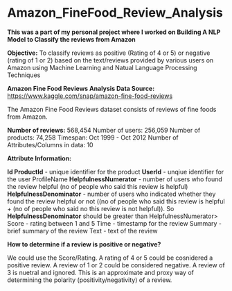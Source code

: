 # Amazon_FineFood_Review_Analysis

**This was a part of my personal project where I worked on Building A NLP Model to Classify the reviews from Amazon**

**Objective:** To classify reviews as positive (Rating of 4 or 5) or negative (rating of 1 or 2) based on the text/reviews provided by various users on Amazon using Machine Learning and Natual Language Processing Techniques

**Amazon Fine Food Reviews Analysis Data Source:** https://www.kaggle.com/snap/amazon-fine-food-reviews

The Amazon Fine Food Reviews dataset consists of reviews of fine foods from Amazon.

**Number of reviews:** 568,454 Number of users: 256,059 Number of products: 74,258 Timespan: Oct 1999 - Oct 2012 Number of Attributes/Columns in data: 10

**Attribute Information:**

**Id ProductId** - unique identifier for the product 
**UserId** - unqiue identifier for the user ProfileName 
**HelpfulnessNumerator** - number of users who found the review helpful (no of people who said this review is helpful) 
**HelpfulnessDenominator** - number of users who indicated whether they found the review helpful or not ((no of people who said this review is helpful + (no of people who said no this review is not helpful)). So 
**HelpfulnessDenominator** should be greater than HelpfulnessNumerator> Score - rating between 1 and 5 Time - timestamp for the review Summary - brief summary of the review Text - text of the review 


**How to determine if a review is positive or negative?**

We could use the Score/Rating. A rating of 4 or 5 could be cosnidered a positive review. A review of 1 or 2 could be considered negative. A review of 3 is nuetral and ignored. This is an approximate and proxy way of determining the polarity (positivity/negativity) of a review.
